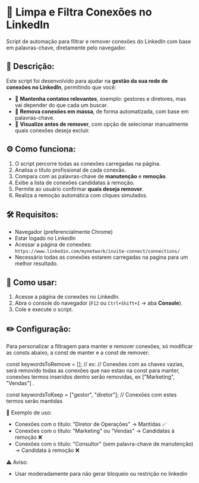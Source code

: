 # 🧹 Limpa e Filtra Conexões no LinkedIn

Script de automação para filtrar e remover conexões do LinkedIn com base em palavras-chave, diretamente pelo navegador.

## 📌 Descrição:

Este script foi desenvolvido para ajudar na **gestão da sua rede de conexões no LinkedIn**, permitindo que você:

- 🧠 **Mantenha contatos relevantes**, exemplo: gestores e diretores, mas vai depender do que cada um buscar.
- 🧼 **Remova conexões em massa**, de forma automatizada, com base em palavras-chave.
- 👀 **Visualize antes de remover**, com opção de selecionar manualmente quais conexões deseja excluir.

## ⚙️ Como funciona:

1. O script percorre todas as conexões carregadas na página.
2. Analisa o título profissional de cada conexão.
3. Compara com as palavras-chave de **manutenção** e **remoção**.
4. Exibe a lista de conexões candidatas à remoção.
5. Permite ao usuário confirmar **quais deseja remover**.
6. Realiza a remoção automática com cliques simulados.

## 🛠️ Requisitos:

- Navegador (preferencialmente Chrome)
- Estar logado no LinkedIn
- Acessar a página de conexões: `https://www.linkedin.com/mynetwork/invite-connect/connections/`
- Necessário todas as conexões estarem carregadas na pagina para um melhor resultado.

## 🚀 Como usar:

1. Acesse a página de conexões no LinkedIn.
2. Abra o console do navegador (`F12` ou `Ctrl+Shift+I` → aba **Console**).
3. Cole e execute o script.

## ✏️ Configuração:

Para personalizar a filtragem para manter e remover conexões, só modificar as consts abaixo, a const de manter e a const de remover:

const keywordsToRemove = []; // ex: 
// Conexões com as chaves vazias, será removido todas as conexões que nao estao na const para manter, conexões termos inseridos dentro serão removidas, ex ["Marketing", "Vendas"] .

const keywordsToKeep = ["gestor", "diretor"]; 
// Conexões com estes termos serão mantidas

🧠 Exemplo de uso:
- Conexões com o título: "Diretor de Operações" → Mantidas ✅
- Conexões com o título: "Marketing" ou "Vendas" → Candidatas à remoção ❌
- Conexões com o título: "Consultor" (sem palavra-chave de manutenção) → Candidata à remoção ❌

⚠️ Aviso:
- Usar moderadamente para não gerar bloqueio ou restrição no linkedin

